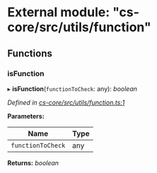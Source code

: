 # External module: "cs-core/src/utils/function"

## Functions

###  isFunction

▸ **isFunction**(`functionToCheck`: any): *boolean*

*Defined in [cs-core/src/utils/function.ts:1](https://github.com/TNOCS/csnext/blob/38d1409e/packages/cs-core/src/utils/function.ts#L1)*

**Parameters:**

Name | Type |
------ | ------ |
`functionToCheck` | any |

**Returns:** *boolean*
